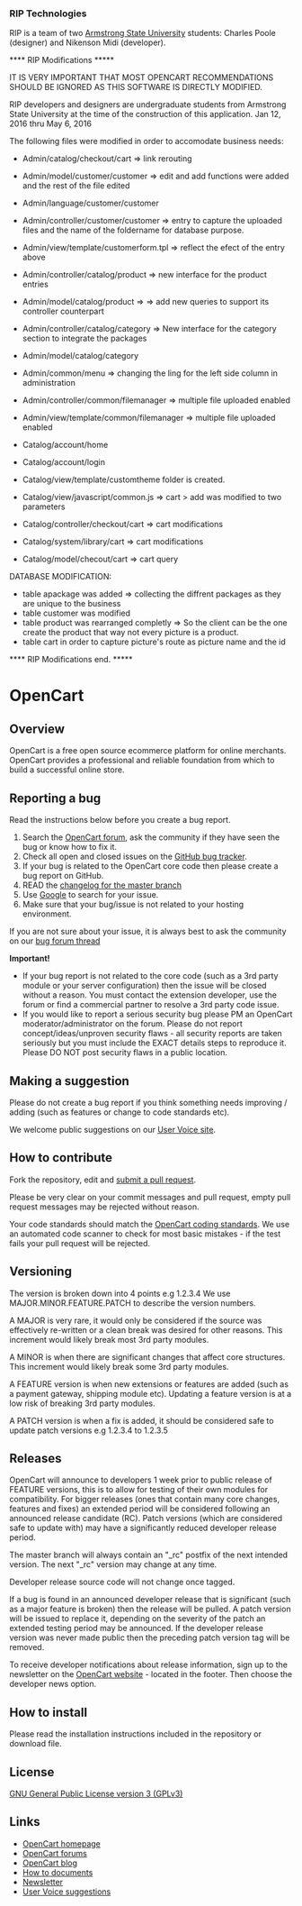 ### RIP Technologies
RIP is a team of two [Armstrong State University](https://www.armstrong.edu) students: Charles Poole (designer) and Nikenson Midi (developer).

**** RIP Modifications *****

IT IS VERY IMPORTANT THAT MOST OPENCART RECOMMENDATIONS SHOULD BE IGNORED AS THIS SOFTWARE IS DIRECTLY MODIFIED.


RIP developers and designers are undergraduate students from Armstrong State University at the time of the construction of this application. Jan 12, 2016 thru May 6, 2016

The following files were modified in order to accomodate business needs:
- Admin/catalog/checkout/cart => link rerouting 
- Admin/model/customer/customer => edit and add functions were added and the rest of the file edited
- Admin/language/customer/customer
- Admin/controller/customer/customer => entry to capture the uploaded files and the name of the foldername for database purpose. 
- Admin/view/template/customerform.tpl => reflect the efect of the entry above
- Admin/controller/catalog/product => new interface for the product entries
- Admin/model/catalog/product => => add new queries to support its controller counterpart
- Admin/controller/catalog/category => New interface for the category section to integrate the packages
- Admin/model/catalog/category 
- Admin/common/menu => changing the ling for the left side column in administration 
- Admin/controller/common/filemanager => multiple file uploaded enabled
- Admin/view/template/common/filemanager => multiple file uploaded enabled

- Catalog/account/home 
- Catalog/account/login
- Catalog/view/template/customtheme folder is created.
- Catalog/view/javascript/common.js => cart > add was modified to two parameters
- Catalog/controller/checkout/cart => cart modifications
- Catalog/system/library/cart => cart modifications
- Catalog/model/checout/cart => cart query



DATABASE MODIFICATION:
- table apackage was added => collecting the diffrent packages as they are unique to the business
- table customer was modified
- table product was rearranged completly => So the client can be the one create the product that way not every picture is a product.
- table cart in order to capture picture's route as picture name and the id

**** RIP Modifications end. *****


# OpenCart

## Overview

OpenCart is a free open source ecommerce platform for online merchants. OpenCart provides a professional and reliable foundation from which to build a successful online store.

## Reporting a bug

Read the instructions below before you create a bug report.

 1. Search the [OpenCart forum](http://forum.opencart.com/viewforum.php?f=161), ask the community if they have seen the bug or know how to fix it.
 2. Check all open and closed issues on the [GitHub bug tracker](https://github.com/opencart/opencart/issues).
 3. If your bug is related to the OpenCart core code then please create a bug report on GitHub.
 4. READ the [changelog for the master branch](https://github.com/opencart/opencart/blob/master/changelog.md)
 5. Use [Google](http://www.google.com) to search for your issue.
 6. Make sure that your bug/issue is not related to your hosting environment.

If you are not sure about your issue, it is always best to ask the community on our [bug forum thread](http://forum.opencart.com/viewforum.php?f=161&sid=f5208eb3888b13a5065be051362daa0d)

**Important!**
- If your bug report is not related to the core code (such as a 3rd party module or your server configuration) then the issue will be closed without a reason. You must contact the extension developer, use the forum or find a commercial partner to resolve a 3rd party code issue.
- If you would like to report a serious security bug please PM an OpenCart moderator/administrator on the forum. Please do not report concept/ideas/unproven security flaws - all security reports are taken seriously but you must include the EXACT details steps to reproduce it. Please DO NOT post security flaws in a public location.

## Making a suggestion

Please do not create a bug report if you think something needs improving / adding (such as features or change to code standards etc).

We welcome public suggestions on our [User Voice site](http://opencart.uservoice.com).

## How to contribute

Fork the repository, edit and [submit a pull request](https://github.com/opencart/opencart/wiki/Creating-a-pull-request).

Please be very clear on your commit messages and pull request, empty pull request messages may be rejected without reason.

Your code standards should match the [OpenCart coding standards](https://github.com/opencart/opencart/wiki/Coding-standards). We use an automated code scanner to check for most basic mistakes - if the test fails your pull request will be rejected.

## Versioning

The version is broken down into 4 points e.g 1.2.3.4 We use MAJOR.MINOR.FEATURE.PATCH to describe the version numbers.

A MAJOR is very rare, it would only be considered if the source was effectively re-written or a clean break was desired for other reasons. This increment would likely break most 3rd party modules.

A MINOR is when there are significant changes that affect core structures. This increment would likely break some 3rd party modules.

A FEATURE version is when new extensions or features are added (such as a payment gateway, shipping module etc). Updating a feature version is at a low risk of breaking 3rd party modules.

A PATCH version is when a fix is added, it should be considered safe to update patch versions e.g 1.2.3.4 to 1.2.3.5

## Releases

OpenCart will announce to developers 1 week prior to public release of FEATURE versions, this is to allow for testing of their own modules for compatibility. For bigger releases (ones that contain many core changes, features and fixes) an extended period will be considered following an announced release candidate (RC). Patch versions (which are considered safe to update with) may have a significantly reduced developer release period.

The master branch will always contain an "_rc" postfix of the next intended version. The next "_rc" version may change at any time.

Developer release source code will not change once tagged.

If a bug is found in an announced developer release that is significant (such as a major feature is broken) then the release will be pulled. A patch version will be issued to replace it, depending on the severity of the patch an extended testing period may be announced. If the developer release version was never made public then the preceding patch version tag will be removed.

To receive developer notifications about release information, sign up to the newsletter on the [OpenCart website](http://www.opencart.com) - located in the footer. Then choose the developer news option.

## How to install

Please read the installation instructions included in the repository or download file.

## License

[GNU General Public License version 3 (GPLv3)](https://github.com/opencart/opencart/blob/master/license.txt)

## Links

- [OpenCart homepage](http://www.opencart.com/)
- [OpenCart forums](http://forum.opencart.com/)
- [OpenCart blog](http://www.opencart.com/index.php?route=feature/blog)
- [How to documents](http://docs.opencart.com/)
- [Newsletter](http://newsletter.opencart.com/h/r/B660EBBE4980C85C)
- [User Voice suggestions](http://opencart.uservoice.com)

